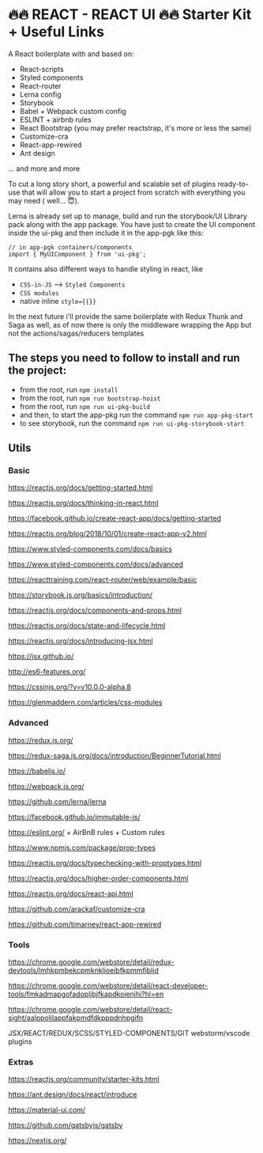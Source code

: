 # 🔥🔥 REACT - REACT UI 🔥🔥 Starter Kit + Useful Links

A React boilerplate with and based on:
  - React-scripts
  - Styled components
  - React-router
  - Lerna config
  - Storybook
  - Babel + Webpack custom config
  - ESLINT + airbnb rules
  - React Bootstrap (you may prefer reactstrap, it's more or less the same)
  - Customize-cra
  - React-app-rewired
  - Ant design
  
  ... and more and more
  
  To cut a long story short, a powerful and scalable set of plugins ready-to-use that will allow you to start a project from scratch with everything you may need ( well... 😇).
  
  Lerna is already set up to manage, build and run the storybook/UI Library pack along with the app package.
  You have just to create the UI component inside the ui-pkg and then include it in the app-pgk like this:

  ```tsx
// in app-pgk containers/components  
import { MyUIComponent } from 'ui-pkg';
```
   
   It contains also different ways to handle styling in react, like   
   - `CSS-in-JS` --> `Styled Components`
   - `CSS modules`
   - native inline `style={{}}` 
   
In the next future i'll provide the same boilerplate with Redux Thunk and Saga as well, as of now there is only the middleware wrapping the App but not the actions/sagas/reducers templates 

## The steps you need to follow to install and run the project:

- from the root, run `npm install`
- from the root, run `npm run bootstrap-hoist`
- from the root, run `npm run ui-pkg-build`
- and then, to start the app-pkg run the command `npm run app-pkg-start`
- to see storybook, run the command `npm run ui-pkg-storybook-start`

## Utils

### Basic

https://reactjs.org/docs/getting-started.html

https://reactjs.org/docs/thinking-in-react.html

https://facebook.github.io/create-react-app/docs/getting-started

https://reactjs.org/blog/2018/10/01/create-react-app-v2.html

https://www.styled-components.com/docs/basics

https://www.styled-components.com/docs/advanced

https://reacttraining.com/react-router/web/example/basic

https://storybook.js.org/basics/introduction/

https://reactjs.org/docs/components-and-props.html

https://reactjs.org/docs/state-and-lifecycle.html

https://reactjs.org/docs/introducing-jsx.html

https://jsx.github.io/

http://es6-features.org/

https://cssinjs.org/?v=v10.0.0-alpha.8

https://glenmaddern.com/articles/css-modules

### Advanced

https://redux.js.org/

https://redux-saga.js.org/docs/introduction/BeginnerTutorial.html

https://babeljs.io/

https://webpack.js.org/

https://github.com/lerna/lerna

https://facebook.github.io/immutable-js/

https://eslint.org/ + AirBnB rules + Custom rules

https://www.npmjs.com/package/prop-types

https://reactjs.org/docs/typechecking-with-proptypes.html

https://reactjs.org/docs/higher-order-components.html

https://reactjs.org/docs/react-api.html

https://github.com/arackaf/customize-cra

https://github.com/timarney/react-app-rewired


### Tools


https://chrome.google.com/webstore/detail/redux-devtools/lmhkpmbekcpmknklioeibfkpmmfibljd

https://chrome.google.com/webstore/detail/react-developer-tools/fmkadmapgofadopljbjfkapdkoienihi?hl=en

https://chrome.google.com/webstore/detail/react-sight/aalppolilappfakpmdfdkpppdnhpgifn

JSX/REACT/REDUX/SCSS/STYLED-COMPONENTS/GIT webstorm/vscode plugins


### Extras

https://reactjs.org/community/starter-kits.html

https://ant.design/docs/react/introduce

https://material-ui.com/

https://github.com/gatsbyjs/gatsby

https://nextjs.org/


